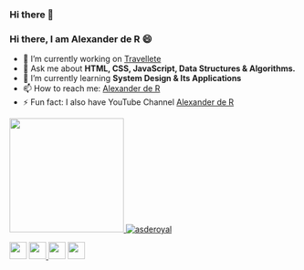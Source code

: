 ### Hi there 👋

<!--
**asderoyal/asderoyal** is a ✨ _special_ ✨ repository because its `README.md` (this file) appears on your GitHub profile.

Here are some ideas to get you started:

- 🔭 I’m currently working on ...
- 🌱 I’m currently learning ...
- 👯 I’m looking to collaborate on ...
- 🤔 I’m looking for help with ...
- 💬 Ask me about ...
- 📫 How to reach me: ...
- 😄 Pronouns: ...
- ⚡ Fun fact: ...
-->

<h3>Hi there, I am Alexander de R 😄 </h3>

- 🔭 I’m currently working on <a href="https://travellete.com" target="_blank">Travellete</a>
- 💬 Ask me about <strong>HTML, CSS, JavaScript, Data Structures & Algorithms.</strong>
- 🌱 I’m currently learning <strong>System Design & Its Applications</strong>
- 📫 How to reach me: <a href="https://www.linkedin.com/in/alexander-royal/" target="_blank">Alexander de R</a>
- ⚡ Fun fact: I also have YouTube Channel <a href="https://youtube.com/royal-academy" target="_blank">Alexander de R</a>

<p align="left">
  <a href="www.youtube.com/c/royal-academy/" target="_blank"><img src="https://icons8.com/icon/33280/code-fork" height="200" width="200"</a>
    <img src="https://github-readme-stats.vercel.app/api?username=asderoyal&show_icons=true" alt="asderoyal">
</p>

<p>
  <a href="https://www.linkedin.com/in/alexander-royal/"><img src="https://cdn.jsdelivr.net/npm/simple-icons@3.13.0/icons/linkedin.svg" height="30" width="30"></a>
  <a href="https://www.youtube.com/royal-academy/"><img src="https://cdn.jsdelivr.net/npm/simple-icons@3.13.0/icons/youtube.svg" height="30" width="30">      </a>
  <a href="https://www.github.com/asderoyal/"><img src="https://cdn.jsdelivr.net/npm/simple-icons@3.13.0/icons/github.svg" height="30" width="30"></a>
  <a href="https://www.twitter.com/"><img src="https://cdn.jsdelivr.net/npm/simple-icons@3.13.0/icons/twitter.svg" height="30" width="30"></a>
</p>
  
